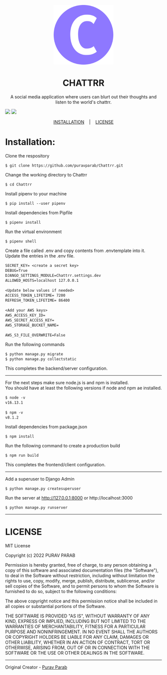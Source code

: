 <p align="center">
	<img src="https://github.com/puravparab/Chattrr/blob/master/public/static/android-chrome-192x192.png?raw=true"/>
</p

<p align="center">
	<h1 align="center">
		CHATTRR
	</h1>
	<p align="center">
		A social media application where users can blurt out their thoughts and listen to the world's chattrr.
	</p
</p

<p align="center">
	<a target="_blank" href="https://www.python.org/downloads/" title="Python version"><img src="https://img.shields.io/badge/python-%3E=_3.10-green.svg"></a>
	<a target="_blank" href="LICENSE" title="License: MIT"><img src="https://img.shields.io/badge/License-MIT-blue.svg"></a>
</p>

<p align="center">
	<a href="#Installation">INSTALLATION</a>
	&nbsp;&nbsp;&nbsp;|&nbsp;&nbsp;&nbsp;
	<a href="#License">LICENSE</a>
</p>

# Installation:

Clone the respository
```
$ git clone https://github.com/puravparab/Chattrr.git
```
Change the working directory to Chattrr
```
$ cd Chattrr
```
Install pipenv to your machine
```
$ pip install --user pipenv
```
Install dependencies from Pipfile
```
$ pipenv install
```
Run the virtual environment
```
$ pipenv shell
```
Create  a file called .env and copy contents from .envtemplate into it.
<br>
Update the entries in the .env file.
```
SECRET_KEY= <create a secret key>
DEBUG=True
DJANGO_SETTINGS_MODULE=Chattrr.settings.dev
ALLOWED_HOSTS=localhost 127.0.0.1

<Update below values if needed>
ACCESS_TOKEN_LIFETIME= 7200
REFRESH_TOKEN_LIFETIME= 86400

<Add your AWS keys>
AWS_ACCESS_KEY_ID=
AWS_SECRET_ACCESS_KEY=
AWS_STORAGE_BUCKET_NAME=

AWS_S3_FILE_OVERWRITE=False
```
Run the following commands
```
$ python manage.py migrate
$ python manage.py collectstatic
```
This completes the backend/server configuration.

---

For the next steps make sure node.js is and npm is installed.
<br>
You should have at least the following versions if node and npm ae installed.
```
$ node -v
v16.13.1

$ npm -v
v8.1.2
```
Install dependencies from package.json
```
$ npm install
```
Run the following command to create a production build
```
$ npm run build
```
This completes the frontend/client configuration.

---

Add a superuser to Django Admin
```
$ python manage.py createsuperuser
```
Run the server at http://127.0.0.1:8000 or http://localhost:3000
```
$ python manage.py runserver
```

---

# LICENSE

MIT License

Copyright (c) 2022 PURAV PARAB

Permission is hereby granted, free of charge, to any person obtaining a copy
of this software and associated documentation files (the "Software"), to deal
in the Software without restriction, including without limitation the rights
to use, copy, modify, merge, publish, distribute, sublicense, and/or sell
copies of the Software, and to permit persons to whom the Software is
furnished to do so, subject to the following conditions:

The above copyright notice and this permission notice shall be included in all
copies or substantial portions of the Software.

THE SOFTWARE IS PROVIDED "AS IS", WITHOUT WARRANTY OF ANY KIND, EXPRESS OR
IMPLIED, INCLUDING BUT NOT LIMITED TO THE WARRANTIES OF MERCHANTABILITY,
FITNESS FOR A PARTICULAR PURPOSE AND NONINFRINGEMENT. IN NO EVENT SHALL THE
AUTHORS OR COPYRIGHT HOLDERS BE LIABLE FOR ANY CLAIM, DAMAGES OR OTHER
LIABILITY, WHETHER IN AN ACTION OF CONTRACT, TORT OR OTHERWISE, ARISING FROM,
OUT OF OR IN CONNECTION WITH THE SOFTWARE OR THE USE OR OTHER DEALINGS IN THE
SOFTWARE.

---

Original Creator - [Purav Parab](https://github.com/puravparab)